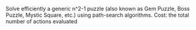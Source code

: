Solve efficiently a generic n^2-1 puzzle (also known as Gem Puzzle, Boss Puzzle, Mystic Square, etc.) using path-search algorithms.
Cost: the total number of actions evaluated
